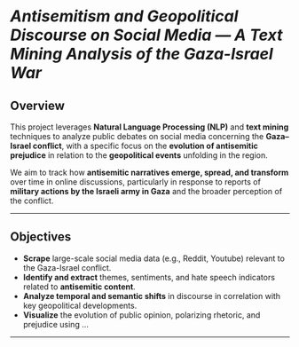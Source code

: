 # *Antisemitism and Geopolitical Discourse on Social Media — A Text Mining Analysis of the Gaza-Israel War*

## Overview

This project leverages **Natural Language Processing (NLP)** and **text mining** techniques to analyze public debates on social media concerning the **Gaza–Israel conflict**, with a specific focus on the **evolution of antisemitic prejudice** in relation to the **geopolitical events** unfolding in the region.

We aim to track how **antisemitic narratives emerge, spread, and transform** over time in online discussions, particularly in response to reports of **military actions by the Israeli army in Gaza** and the broader perception of the conflict.

---

## Objectives

- **Scrape** large-scale social media data (e.g., Reddit, Youtube) relevant to the Gaza-Israel conflict.
- **Identify and extract** themes, sentiments, and hate speech indicators related to **antisemitic content**.
- **Analyze temporal and semantic shifts** in discourse in correlation with key geopolitical developments.
- **Visualize** the evolution of public opinion, polarizing rhetoric, and prejudice using ...

---
